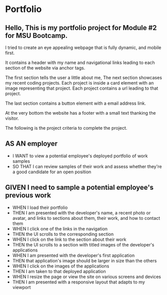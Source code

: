 # Portfolio

## Hello, This is my portfolio project for Module #2 for MSU Bootcamp.

I tried to create an eye appealing webpage that is fully dynamic, and mobile first.

It contains a header with my name and navigational links leading to each section of the website via anchor tags.

The first section tells the user a little about me, The next section showcases my recent coding projects. Each project is inside a card element with an image representing that project. Each project contains a url leading to that project.

The last section contains a button element with a email address link.

At the very bottom the website has a footer with a small text thanking the visitor.

The following is the project criteria to complete the project.



## AS AN employer
* I WANT to view a potential employee's deployed portfolio of work samples
* SO THAT I can review samples of their work and assess whether they're a good candidate for an open position

## GIVEN I need to sample a potential employee's previous work
* WHEN I load their portfolio
* THEN I am presented with the developer's name, a recent photo or avatar, and links to sections about them, their work, and how to contact them
* WHEN I click one of the links in the navigation
* THEN the UI scrolls to the corresponding section
* WHEN I click on the link to the section about their work
* THEN the UI scrolls to a section with titled images of the developer's applications
* WHEN I am presented with the developer's first application
* THEN that application's image should be larger in size than the others
* WHEN I click on the images of the applications
* THEN I am taken to that deployed application
* WHEN I resize the page or view the site on various screens and devices
* THEN I am presented with a responsive layout that adapts to my viewport